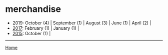 # merchandise

  * [2019](./merchandise-2019.md): 
      October (4) | 
      September (1) | 
      August (3) | 
      June (1) | 
      April (2) | 
  * [2017](./merchandise-2017.md): 
      February (1) | 
      January (1) | 
  * [2015](./merchandise-2015.md): 
      October (1) | 

----

[Home](../)
